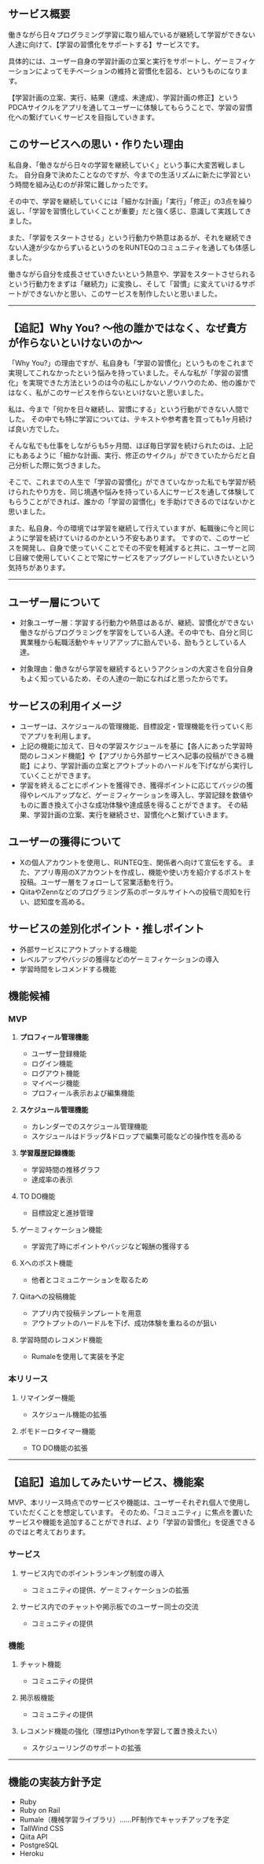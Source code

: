 ## サービス概要
働きながら日々プログラミング学習に取り組んでいるが継続して学習ができない人達に向けて、【学習の習慣化をサポートする】サービスです。

具体的には、ユーザー自身の学習計画の立案と実行をサポートし、ゲーミフィケーションによってモチベーションの維持と習慣化を図る、というものになります。

【学習計画の立案、実行、結果（達成、未達成）、学習計画の修正】というPDCAサイクルをアプリを通してユーザーに体験してもらうことで、学習の習慣化への繋げていくサービスを目指していきます。

## このサービスへの思い・作りたい理由
私自身、「働きながら日々の学習を継続していく」という事に大変苦戦しました。
自分自身で決めたことなのですが、今までの生活リズムに新たに学習という時間を組み込むのが非常に難しかったです。

その中で、学習を継続していくには「細かな計画」「実行」「修正」の3点を繰り返し、「学習を習慣化していくことが重要」だと強く感じ、意識して実践してきました。

また、「学習をスタートさせる」という行動力や熱意はあるが、それを継続できない人達が少なからずいるというのをRUNTEQのコミュニティを通しても体感しました。

働きながら自分を成長させていきたいという熱意や、学習をスタートさせられるという行動力をまずは「継続力」に変換し、そして「習慣」に変えていけるサポートができないかと思い、このサービスを制作したいと思いました。
***
【追記】Why You? 〜他の誰かではなく、なぜ貴方が作らないといけないのか〜
---
「Why You?」の理由ですが、私自身も「学習の習慣化」というものをこれまで実現してこれなかったという悩みを持っていました。そんな私が「学習の習慣化」を実現できた方法というのは今の私にしかないノウハウのため、他の誰かではなく、私がこのサービスを作らないといけないと思いました。

私は、今まで「何かを日々継続し、習慣にする」という行動ができない人間でした。
その中でも特に学習については、テキストや参考書を買っても1ヶ月続けば良い方でした。

そんな私でも仕事をしながらも5ヶ月間、ほぼ毎日学習を続けられたのは、上記にもあるように「細かな計画、実行、修正のサイクル」ができていたからだと自己分析した際に気づきました。

そこで、これまでの人生で「学習の習慣化」ができていなかった私でも学習が続けられたやり方を、同じ境遇や悩みを持っている人にサービスを通して体験してもらうことができれば、誰かの「学習の習慣化」を手助けできるのではないかと思いました。

また、私自身、今の環境では学習を継続して行えていますが、転職後に今と同じように学習を続けていけるのかという不安もあります。
ですので、このサービスを開発し、自身で使っていくことでその不安を軽減すると共に、ユーザーと同じ目線で使用していくことで常にサービスをアップグレードしていきたいという気持ちがあります。
***
## ユーザー層について
- 対象ユーザー層：学習する行動力や熱意はあるが、継続、習慣化ができない働きながらプログラミングを学習をしている人達。その中でも、自分と同じ異業種から転職活動やキャリアアップに励んでいる、励もうとしている人達。

- 対象理由：働きながら学習を継続するというアクションの大変さを自分自身もよく知っているため、その人達の一助になればと思ったからです。

## サービスの利用イメージ
- ユーザーは、スケジュールの管理機能、目標設定・管理機能を行っていく形でアプリを利用します。
- 上記の機能に加えて、日々の学習スケジュールを基に【各人にあった学習時間のレコメンド機能】や【アプリから外部サービスへ記事の投稿ができる機能】により、学習計画の立案とアウトプットのハードルを下げながら実行していくことができます。
- 学習を終えるごとにポイントを獲得でき、獲得ポイントに応じてバッジの獲得やレベルアップなど、ゲーミフィケーションを導入し、学習記録を数値やものに置き換えて小さな成功体験や達成感を得ることができます。
その結果、学習計画の立案、実行を継続させ、習慣化へと繋げていきます。

## ユーザーの獲得について
- Xの個人アカウントを使用し、RUNTEQ生、関係者へ向けて宣伝をする。
また、アプリ専用のXアカウントを作成し、機能や使い方を紹介するポストを投稿。ユーザー層をフォローして営業活動を行う。
- QiitaやZennなどのプログラミング系のポータルサイトへの投稿で周知を行い、認知度を高める。

## サービスの差別化ポイント・推しポイント
- 外部サービスにアウトプットする機能
- レベルアップやバッジの獲得などのゲーミフィケーションの導入
- 学習時間をレコメンドする機能

## 機能候補
### MVP
1. **プロフィール管理機能**
    - ユーザー登録機能
    - ログイン機能
    - ログアウト機能
    - マイページ機能
    - プロフィール表示および編集機能

2. **スケジュール管理機能**
    - カレンダーでのスケジュール管理機能
    - スケジュールはドラッグ&ドロップで編集可能などの操作性を高める

3. **学習履歴記録機能**
    - 学習時間の推移グラフ
    - 達成率の表示

4. TO DO機能
    - 目標設定と進捗管理

5. ゲーミフィケーション機能
    - 学習完了時にポイントやバッジなど報酬の獲得する

6. Xへのポスト機能
    - 他者とコミュニケーションを取るため

7. Qiitaへの投稿機能
    - アプリ内で投稿テンプレートを用意
    - アウトプットのハードルを下げ、成功体験を重ねるのが狙い

8. 学習時間のレコメンド機能
    - Rumaleを使用して実装を予定

### 本リリース
1. リマインダー機能
    - スケジュール機能の拡張

2. ポモドーロタイマー機能
    - TO DO機能の拡張
***
【追記】追加してみたいサービス、機能案
---
MVP、本リリース時点でのサービスや機能は、ユーザーそれぞれ個人で使用していただくことを想定しています。
そのため、「コミュニティ」に焦点を置いたサービスや機能を追加することができれば、より「学習の習慣化」を促進できるのではと考えております。
### サービス
1. サービス内でのポイントランキング制度の導入
    - コミュニティの提供、ゲーミフィケーションの拡張

2. サービス内でのチャットや掲示板でのユーザー同士の交流
    - コミュニティの提供

### 機能
1. チャット機能
    - コミュニティの提供

2. 掲示板機能
    - コミュニティの提供

3. レコメンド機能の強化（理想はPythonを学習して置き換えたい）
    - スケジューリングのサポートの拡張
***
## 機能の実装方針予定
- Ruby
- Ruby on Rail
- Rumale（機械学習ライブラリ）……PF制作でキャッチアップを予定
- TallWind CSS
- Qiita API
- PostgreSQL
- Heroku

